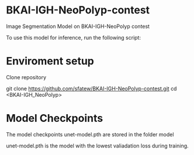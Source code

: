 # BKAI-IGH-NeoPolyp-contest
Image Segmentation Model on BKAI-IGH-NeoPolyp contest

To use this model for inference, run the following script:

# Enviroment setup
Clone repository

 git clone <https://github.com/sfatew/BKAI-IGH-NeoPolyp-contest.git>
 cd <BKAI-IGH_NeoPolyp>

# Model Checkpoints

The model checkpoints unet-model.pth are stored in the folder model 

unet-model.pth is the model with the lowest valiadation loss during training.
